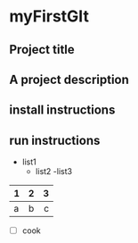 # myFirstGIt


## Project title

## A project description

## install instructions

## run instructions

- list1 
  - list2
    -list3

1|2|3
:----|:-----:|-----:
a|b|c


-[ ] cook
